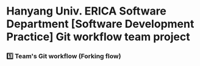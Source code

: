 # Hanyang Univ. ERICA Software Department [Software Development Practice] Git workflow team project

### 1️⃣ Team's Git workflow (Forking flow)




